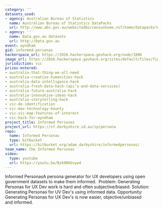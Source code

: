 ```yaml
---
category: ''
datasets_used:
- agency: Australian Bureau of Statistics
  name: Australian Bureau of Statistics DataPacks
  url: http://www.abs.gov.au/websitedbs/censushome.nsf/home/datapacks?opendocument&navpos=250
- agency: ''
  name: Data.gov.au datasets
  url: http://Data.gov.au
event: wyndham
gid: informed-personas
hackerspace_url: https://2016.hackerspace.govhack.org/node/1806
image_url: https://2016.hackerspace.govhack.org/sites/default/files/field/image/informedpersonas_4.png
jurisdiction: vic
prizes-entered:
- australia-that-thing-we-all-need
- australia-creative-humanities-hack
- australia-data-intelligence-hack
- australia-fresh-data-hack-(api’s-and-data-services)
- australia-future-australia-hack
- australia-innovative-ideas-hack
- australia-storytelling-hack
- vic-de-identification
- vic-mav-technology-bounty
- vic-vic-map-features-of-interest
- vic-hack-for-wyndham
project_title: Informed Personas
project_url: https://sf.darbyshire.id.au/ip/persona
repo:
  name: Informed Personas
  type: bitbucket
  url: https://bitbucket.org/adam_darbyshire/informedpersonas/
team_name: the Informed Personas
video:
  type: youtube
  url: https://youtu.be/Bzk9NXGvyw4
---
```


Informed PersonasA persona generator for UX developers using open government datasets to make them informed. 
Problem: Generating Personas for UX Dev work is hard and often subjective/biased.
Solution: Generating Personas for UV Dev's using informed data.
Opportunity: Generating Personas for UX Dev's is now easier, objective/unbiased and informed.
